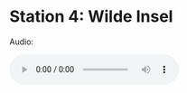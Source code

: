 
# Station 4: Wilde Insel

Audio: 

<audio controls>
  <source src="https://github.com/kipppunkte/kipppunkte/raw/gh-pages/assets/4_Wilde Insel.mp3" type="audio/mpeg">
  Your browser does not support the audio tag.
</audio>
